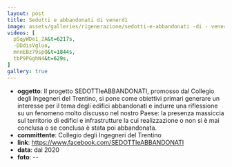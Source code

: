 ```yaml
---
layout: post
title: Sedotti e abbandonati di venerdì
image: assets/galleries/rigenerazione/sedotti-e-abbandonati -di - venerdì/00.jpg
videos: [
  pSqyWDe1_2A&t=6217s,
  -DDdisVgluo,
  mnnEBz79spQ&t=1844s,
  tbP9PGghN4&t=629s,
]
gallery: true
---
```


- **oggetto**: Il progetto SEDOTTIeABBANDONATI, promosso dal Collegio degli Ingegneri del Trentino, si pone come obiettivi primari generare un interesse per il tema degli edifici abbandonati e indurre una riflessione su un fenomeno molto discusso nel nostro Paese: la presenza massiccia sul territorio di edifici e infrastrutture la cui realizzazione o non si è mai conclusa o se conclusa è stata poi abbandonata.
- **committente**: Collegio degli Ingegneri del Trentino
- **link**: https://www.facebook.com/SEDOTTIeABBANDONATI
- **data**: dal 2020
- **foto**: --
